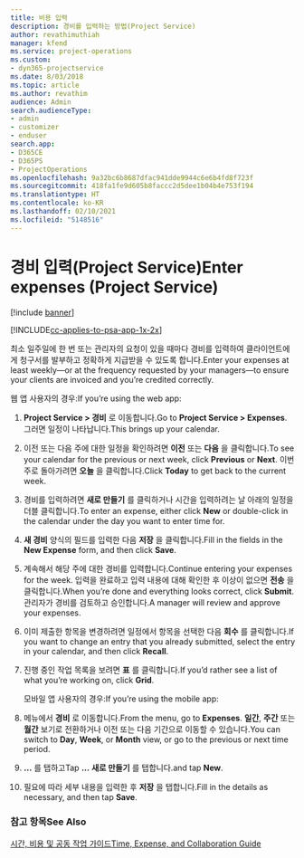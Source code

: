 ```yaml
---
title: 비용 입력
description: 경비를 입력하는 방법(Project Service)
author: revathimuthiah
manager: kfend
ms.service: project-operations
ms.custom:
- dyn365-projectservice
ms.date: 8/03/2018
ms.topic: article
ms.author: revathim
audience: Admin
search.audienceType:
- admin
- customizer
- enduser
search.app:
- D365CE
- D365PS
- ProjectOperations
ms.openlocfilehash: 9a32bc6b8687dfac941dde9944c6e6b4fd8f723f
ms.sourcegitcommit: 418fa1fe9d605b8faccc2d5dee1b04b4e753f194
ms.translationtype: HT
ms.contentlocale: ko-KR
ms.lasthandoff: 02/10/2021
ms.locfileid: "5148516"
---
```

# <a name="enter-expenses-project-service"></a><span data-ttu-id="81c1e-103">경비 입력(Project Service)</span><span class="sxs-lookup"><span data-stu-id="81c1e-103">Enter expenses (Project Service)</span></span>

[!include [banner](../includes/psa-now-project-operations.md)]

[!INCLUDE[cc-applies-to-psa-app-1x-2x](../includes/cc-applies-to-psa-app-1x-2x.md)]

<span data-ttu-id="81c1e-104">최소 일주일에 한 번 또는 관리자의 요청이 있을 때마다 경비를 입력하여 클라이언트에게 청구서를 발부하고 정확하게 지급받을 수 있도록 합니다.</span><span class="sxs-lookup"><span data-stu-id="81c1e-104">Enter your expenses at least weekly—or at the frequency requested by your managers—to ensure your clients are invoiced and you’re credited correctly.</span></span>  
  
 <span data-ttu-id="81c1e-105">웹 앱 사용자의 경우:</span><span class="sxs-lookup"><span data-stu-id="81c1e-105">If you’re using the web app:</span></span>  
  
1. <span data-ttu-id="81c1e-106">**Project Service > 경비** 로 이동합니다.</span><span class="sxs-lookup"><span data-stu-id="81c1e-106">Go to **Project Service > Expenses**.</span></span> <span data-ttu-id="81c1e-107">그러면 일정이 나타납니다.</span><span class="sxs-lookup"><span data-stu-id="81c1e-107">This brings up your calendar.</span></span>  
  
2. <span data-ttu-id="81c1e-108">이전 또는 다음 주에 대한 일정을 확인하려면 **이전** 또는 **다음** 을 클릭합니다.</span><span class="sxs-lookup"><span data-stu-id="81c1e-108">To see your calendar for the previous or next week, click **Previous** or **Next**.</span></span> <span data-ttu-id="81c1e-109">이번 주로 돌아가려면 **오늘** 을 클릭합니다.</span><span class="sxs-lookup"><span data-stu-id="81c1e-109">Click **Today** to get back to the current week.</span></span>  
  
3. <span data-ttu-id="81c1e-110">경비를 입력하려면 **새로 만들기** 를 클릭하거나 시간을 입력하려는 날 아래의 일정을 더블 클릭합니다.</span><span class="sxs-lookup"><span data-stu-id="81c1e-110">To enter an expense, either click **New** or double-click in the calendar under the day you want to enter time for.</span></span>  
  
4. <span data-ttu-id="81c1e-111">**새 경비** 양식의 필드를 입력한 다음 **저장** 을 클릭합니다.</span><span class="sxs-lookup"><span data-stu-id="81c1e-111">Fill in the fields in the **New Expense** form, and then click **Save**.</span></span>  
  
5. <span data-ttu-id="81c1e-112">계속해서 해당 주에 대한 경비를 입력합니다.</span><span class="sxs-lookup"><span data-stu-id="81c1e-112">Continue entering your expenses for the week.</span></span> <span data-ttu-id="81c1e-113">입력을 완료하고 입력 내용에 대해 확인한 후 이상이 없으면 **전송** 을 클릭합니다.</span><span class="sxs-lookup"><span data-stu-id="81c1e-113">When you’re done and everything looks correct, click **Submit**.</span></span> <span data-ttu-id="81c1e-114">관리자가 경비를 검토하고 승인합니다.</span><span class="sxs-lookup"><span data-stu-id="81c1e-114">A manager will review and approve your expenses.</span></span>  
  
6. <span data-ttu-id="81c1e-115">이미 제출한 항목을 변경하려면 일정에서 항목을 선택한 다음 **회수** 를 클릭합니다.</span><span class="sxs-lookup"><span data-stu-id="81c1e-115">If you want to change an entry that you already submitted, select the entry in your calendar, and then click **Recall**.</span></span>  
  
7. <span data-ttu-id="81c1e-116">진행 중인 작업 목록을 보려면 **표** 를 클릭합니다.</span><span class="sxs-lookup"><span data-stu-id="81c1e-116">If you’d rather see a list of what you’re working on, click **Grid**.</span></span>  
  
   <span data-ttu-id="81c1e-117">모바일 앱 사용자의 경우:</span><span class="sxs-lookup"><span data-stu-id="81c1e-117">If you’re using the mobile app:</span></span>  
  
8. <span data-ttu-id="81c1e-118">메뉴에서 **경비** 로 이동합니다.</span><span class="sxs-lookup"><span data-stu-id="81c1e-118">From the menu, go to **Expenses**.</span></span>     <span data-ttu-id="81c1e-119">**일간**, **주간** 또는 **월간** 보기로 전환하거나 이전 또는 다음 기간으로 이동할 수 있습니다.</span><span class="sxs-lookup"><span data-stu-id="81c1e-119">You can switch to **Day**, **Week**, or **Month** view, or go to the previous or next time period.</span></span>  
  
9. <span data-ttu-id="81c1e-120">**...** 를 탭하고</span><span class="sxs-lookup"><span data-stu-id="81c1e-120">Tap **…**</span></span> <span data-ttu-id="81c1e-121">**새로 만들기** 를 탭합니다.</span><span class="sxs-lookup"><span data-stu-id="81c1e-121">and tap **New**.</span></span>  
  
10. <span data-ttu-id="81c1e-122">필요에 따라 세부 내용을 입력한 후 **저장** 을 탭합니다.</span><span class="sxs-lookup"><span data-stu-id="81c1e-122">Fill in the details as necessary, and then tap **Save**.</span></span>  
  
### <a name="see-also"></a><span data-ttu-id="81c1e-123">참고 항목</span><span class="sxs-lookup"><span data-stu-id="81c1e-123">See Also</span></span>  
 [<span data-ttu-id="81c1e-124">시간, 비용 및 공동 작업 가이드</span><span class="sxs-lookup"><span data-stu-id="81c1e-124">Time, Expense, and Collaboration Guide</span></span>](../psa/time-expense-collaboration-guide.md)
